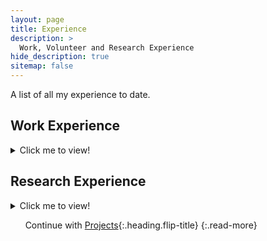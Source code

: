 ```yaml
---
layout: page
title: Experience
description: >
  Work, Volunteer and Research Experience
hide_description: true
sitemap: false
---
```


A list of all my experience to date.

<!-- 1. this list will be replaced by the table of contents
{:toc} -->

## Work Experience

<details><summary markdown='span'> 
Click me to view!
</summary>
{% include experience_all.md %}

</details> 

<!-- ## Volunteer Experience

<details><summary markdown='span'> 
Click me to view!
</summary>
{% include volunteer.md %}

</details>  -->

## Research Experience

<details><summary markdown='span'> 
Click me to view!
</summary>
{% include research.md %}

</details> 

&nbsp;
&nbsp;
&nbsp;
Continue with [Projects](projects_test.md){:.heading.flip-title}
{:.read-more}